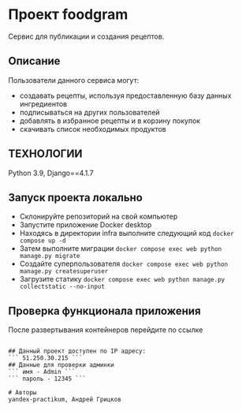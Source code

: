 # Проект foodgram
 Сервис для публикации и создания рецептов.

## Описание
 Пользователи данного сервиса могут:
 - создавать рецепты, используя предоставленную базу данных ингредиентов
 - подписываться на других пользователей
 - добавлять в избранное рецепты и в корзину покупок
 - скачивать список необходимых продуктов

## ТЕХНОЛОГИИ
 Python 3.9, Django==4.1.7
 
## Запуск проекта локально
 - Склонируйте репозиторий на свой компьютер
 - Запустите приложение Docker desktop
 - Находясь в директории infra выполните следующий код
   ``` docker compose up -d ``` 
 - Затем выполните миграции
   ``` docker compose exec web python manage.py migrate ```
 - Создайте суперпользователя
   ``` docker compose exec web python manage.py createsuperuser ```
 - Загрузите статику
   ``` docker compose exec web python manage.py collectstatic --no-input ```

## Проверка функционала приложения
 После развертывания контейнеров перейдите по ссылке
  ``` http://localhost/ '''
  
## Данный проект доступен по IP адресу:
 ``` 51.250.30.215 ```
## Данные для проверки админки
 ``` имя - Admin ```
 ``` пароль - 12345 ```
 
# Авторы
 yandex-practikum, Андрей Грицков